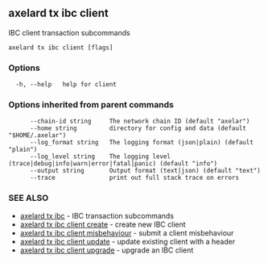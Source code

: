 ## axelard tx ibc client

IBC client transaction subcommands

```
axelard tx ibc client [flags]
```

### Options

```
  -h, --help   help for client
```

### Options inherited from parent commands

```
      --chain-id string     The network chain ID (default "axelar")
      --home string         directory for config and data (default "$HOME/.axelar")
      --log_format string   The logging format (json|plain) (default "plain")
      --log_level string    The logging level (trace|debug|info|warn|error|fatal|panic) (default "info")
      --output string       Output format (text|json) (default "text")
      --trace               print out full stack trace on errors
```

### SEE ALSO

- [axelard tx ibc](/cli-docs/v0_31_0/axelard_tx_ibc) - IBC transaction subcommands
- [axelard tx ibc client create](/cli-docs/v0_31_0/axelard_tx_ibc_client_create) - create new IBC client
- [axelard tx ibc client misbehaviour](/cli-docs/v0_31_0/axelard_tx_ibc_client_misbehaviour) - submit a client misbehaviour
- [axelard tx ibc client update](/cli-docs/v0_31_0/axelard_tx_ibc_client_update) - update existing client with a header
- [axelard tx ibc client upgrade](/cli-docs/v0_31_0/axelard_tx_ibc_client_upgrade) - upgrade an IBC client
